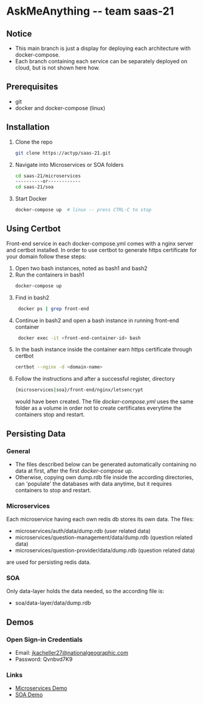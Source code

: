 # AskMeAnything -- team saas-21

## Notice

- This main branch is just a display for deploying each architecture with docker-compose.
- Each branch containing each service can be separately deployed on cloud, but is not shown here how.


## Prerequisites

* git
* docker and docker-compose (linux)


## Installation

1. Clone the repo
   ```sh 
   git clone https://actyp/saas-21.git
   ```
2. Navigate into Microservices or SOA folders
   ```sh 
   cd saas-21/microservices
   ----------or------------
   cd saas-21/soa
   ```

3. Start Docker
    ```sh 
   docker-compose up  # linux -- press CTRL-C to stop
   ```
   
## Using Certbot

Front-end service in each docker-compose.yml comes with a nginx server and certbot installed.
In order to use certbot to generate https certificate for your domain follow these steps:

1. Open two bash instances, noted as bash1 and bash2
2. Run the containers in bash1
   ```sh
   docker-compose up
   ```
3. Find _<front-end-container-id>_ in bash2
   ```sh
    docker ps | grep front-end
   ```
4. Continue in bash2 and open a bash instance in running front-end container
   ```sh
    docker exec -it <front-end-container-id> bash
   ```
5. In the bash instance inside the container earn https certificate through certbot
   ```sh
   certbot --nginx -d <domain-name>
   ```
6. Follow the instructions and after a successful register, directory 
   ```sh
   {microservices|soa}/front-end/nginx/letsencrypt
   ```
   would have been created.
   The file _docker-compose.yml_ uses the same folder as a volume in order not to create certificates everytime the containers stop and restart.
   

## Persisting Data

### General

- The files described below can be generated automatically containing no data at first, after the first _docker-compose up_.
- Otherwise, copying own dump.rdb file inside the according directories, can 'populate' the databases with data anytime, but it requires containers to stop and restart.
### Microservices

Each microservice having each own redis db stores its own data. The files:
   
- microservices/auth/data/dump.rdb (user related data)
- microservices/question-management/data/dump.rdb (question related data)
- microservices/question-provider/data/dump.rdb (question related data)

are used for persisting redis data.

### SOA

Only data-layer holds the data needed, so the according file is:

- soa/data-layer/data/dump.rdb


## Demos

### Open Sign-in Credentials

- Email: jkacheller27@nationalgeographic.com
- Password: Qvnbvd7K9

### Links

- [Microservices Demo](https://snf-16615.ok-kno.grnetcloud.net/)
- [SOA Demo](https://snf-16542.ok-kno.grnetcloud.net/)